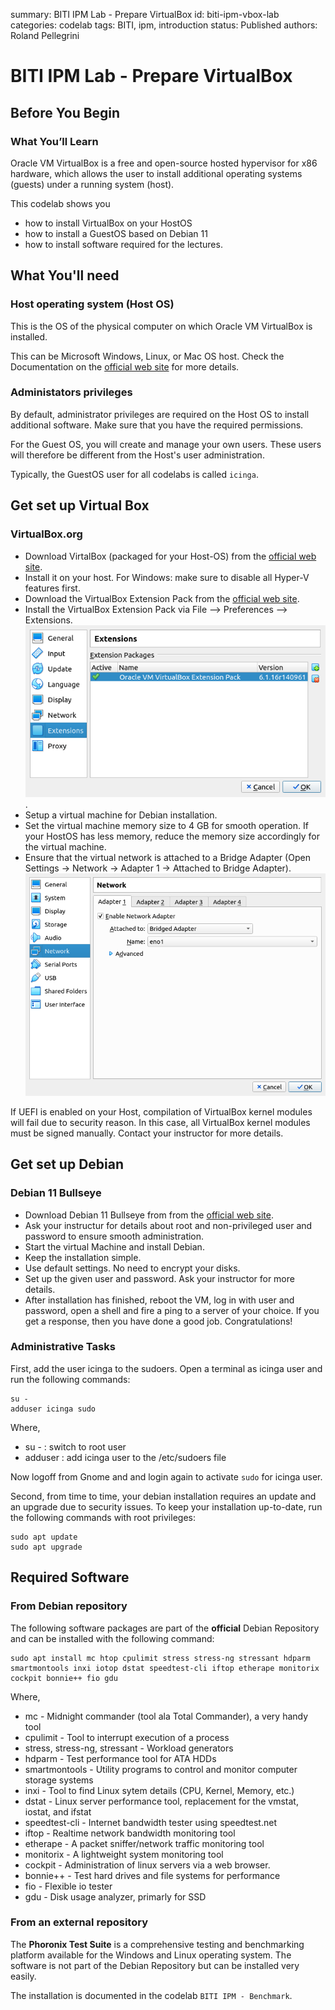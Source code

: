 summary: BITI IPM Lab - Prepare VirtualBox
id: biti-ipm-vbox-lab
categories: codelab
tags: BITI, ipm, introduction
status: Published
authors: Roland Pellegrini

# BITI IPM Lab - Prepare VirtualBox
<!-- ------------------------ -->
## Before You Begin 

### What You’ll Learn
Oracle VM VirtualBox is a free and open-source hosted hypervisor for x86 hardware, which allows the user to install additional operating systems (guests) under a running system (host).

This codelab shows you 
* how to install VirtualBox on your HostOS
* how to install a GuestOS based on Debian 11
* how to install software required for the lectures.

## What You'll need

### Host operating system (Host OS)

This is the OS of the physical computer on which Oracle VM VirtualBox is installed.

This can be Microsoft Windows, Linux, or Mac OS host. Check the Documentation on the [official web site](https://www.virtualbox.org/) for more details.

### Administators privileges

By default, administrator privileges are required on the Host OS to install additional software. Make sure that you have the required permissions.

For the Guest OS, you will create and manage your own users. These users will therefore be different from the Host's user administration. 

Typically, the GuestOS user for all codelabs is called `icinga`. 

## Get set up Virtual Box

### VirtualBox.org

- Download VirtalBox (packaged for your Host-OS) from the [official web site](https://www.virtualbox.org/).
- Install it on your host. For Windows: make sure to disable all Hyper-V features first.
- Download the VirtualBox Extension Pack from the [official web site](https://www.virtualbox.org/).
- Install the VirtualBox Extension Pack via File --> Preferences --> Extensions.
![VirtualBox Extension](./img/biti-vbox-extensions.png).
- Setup a virtual machine for Debian installation.
- Set the virtual machine memory size to 4 GB for smooth operation. If your HostOS has less memory, reduce the memory size accordingly for the virtual machine.
- Ensure that the virtual network is attached to a Bridge Adapter (Open Settings -> Network -> Adapter 1 -> Attached to Bridge Adapter).
![VirtualBox Extension](./img/biti-vbox-settings-network.png)

<aside class="negative">
If UEFI is enabled on your Host, compilation of VirtualBox kernel modules will fail due to security reason. In this case, all VirtualBox kernel modules must be signed manually. Contact your instructor for more details.
</aside>

## Get set up Debian

### Debian 11 Bullseye
- Download Debian 11 Bullseye from from the [official web site](https://www.debian.org/).
- Ask your instructur for details about root and non-privileged user and password to ensure smooth administration.
- Start the virtual Machine and install Debian.
- Keep the installation simple. 
- Use default settings. No need to encrypt your disks.
- Set up the given user and password. Ask your instructor for more details.
- After installation has finished, reboot the VM, log in with user and password, open a shell and fire a ping to a server of your choice. If you get a response, then you have done a good job. Congratulations! 

### Administrative Tasks

First, add the user icinga to the sudoers. Open a terminal as icinga user and run the following commands: 

```
su - 
adduser icinga sudo
```

Where,
- su - : switch to root user
- adduser : add icinga user to the /etc/sudoers file

Now logoff from Gnome and and login again to activate `sudo` for icinga user.

Second, from time to time, your debian installation requires an update and an upgrade due to security issues. To keep your installation up-to-date, run the following commands with root privileges:

```
sudo apt update
sudo apt upgrade
```

##  Required Software 

###  From Debian repository

The following software packages are part of the **official** Debian Repository and can be installed with the following command: 

```
sudo apt install mc htop cpulimit stress stress-ng stressant hdparm smartmontools inxi iotop dstat speedtest-cli iftop etherape monitorix cockpit bonnie++ fio gdu
```

Where,

* mc - Midnight commander (tool ala Total Commander), a very handy tool
* cpulimit -  Tool to interrupt execution of a process
* stress, stress-ng, stressant - Workload generators
* hdparm - Test performance tool for ATA HDDs
* smartmontools - Utility programs to control and monitor computer storage systems
* inxi - Tool to find Linux sytem details (CPU, Kernel, Memory, etc.)
* dstat - Linux server performance tool, replacement for the vmstat, iostat, and ifstat
* speedtest-cli - Internet bandwidth tester using speedtest.net
* iftop - Realtime network bandwidth monitoring tool
* etherape - A packet sniffer/network traffic monitoring tool 
* monitorix - A lightweight system monitoring tool 
* cockpit -  Administration of linux servers via a web browser.
* bonnie++ - Test hard drives and file systems for performance
* fio - Flexible io tester
* gdu - Disk usage analyzer, primarly for SSD

###  From an external repository
The **Phoronix Test Suite** is a comprehensive testing and benchmarking platform available for the Windows and Linux operating system. The software is not part of the Debian Repository but can be installed very easily.

The installation is documented in the codelab `BITI IPM - Benchmark`.